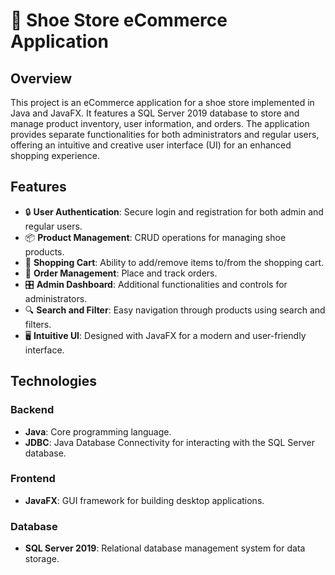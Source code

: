 # 👟 Shoe Store eCommerce Application

## Overview
This project is an eCommerce application for a shoe store implemented in Java and JavaFX. It features a SQL Server 2019 database to store and manage product inventory, user information, and orders. The application provides separate functionalities for both administrators and regular users, offering an intuitive and creative user interface (UI) for an enhanced shopping experience.

## Features
- 🔒 **User Authentication**: Secure login and registration for both admin and regular users.
- 📦 **Product Management**: CRUD operations for managing shoe products.
- 🛒 **Shopping Cart**: Ability to add/remove items to/from the shopping cart.
- 📝 **Order Management**: Place and track orders.
- 🎛️ **Admin Dashboard**: Additional functionalities and controls for administrators.
- 🔍 **Search and Filter**: Easy navigation through products using search and filters.
- 🖥️ **Intuitive UI**: Designed with JavaFX for a modern and user-friendly interface.

## Technologies

### Backend
- **Java**: Core programming language.
- **JDBC**: Java Database Connectivity for interacting with the SQL Server database.

### Frontend
- **JavaFX**: GUI framework for building desktop applications.

### Database
- **SQL Server 2019**: Relational database management system for data storage.
